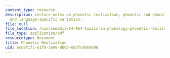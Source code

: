 ```yaml
---
content_type: resource
description: Lecture notes on phonetic realization, phonetic and phonological representations,
  and language-specific variation.
file: null
file_location: /coursemedia/24-964-topics-in-phonology-phonetic-realization-fall-2006/6c68f1fc61f03a490b6b602fc4b69608_MIT24_964F06_lec01_intro.pdf
file_type: application/pdf
resourcetype: Document
title: Phonetic Realization
uid: 6c68f1fc-61f0-3a49-0b6b-602fc4b69608
---
```

